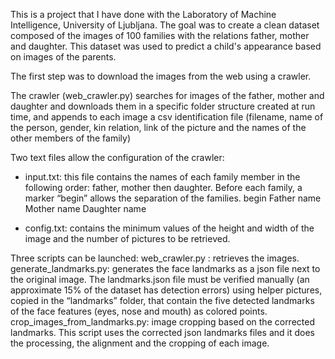 This is a project that I have done with the Laboratory of Machine Intelligence, University of Ljubljana. The goal was to create a clean dataset composed of the images of 100 families with the relations father, mother and daughter. This dataset was used to predict a child's appearance based on images of the parents.

The first step was to download the images from the web using a crawler.

The crawler (web_crawler.py) searches for images of the father, mother and daughter and downloads them in a specific folder structure created at run time, and appends to each image a csv identification file (filename, name of the person, gender, kin relation, link of the picture and the names of the other members of the family)

Two text files allow the configuration of the crawler:

- input.txt: this file contains the names of each family member in the following order: father, mother then daughter. Before each family, a marker “begin” allows the separation of the families. 
begin
Father name
Mother name
Daughter name

- config.txt: contains the minimum values of the height and width of the image and the number of pictures to be retrieved.

Three scripts can be launched:
web_crawler.py : retrieves the images.
generate_landmarks.py: generates the face landmarks as a json file next to the original image. The landmarks.json file must be verified manually (an approximate 15% of the dataset has detection errors) using helper pictures, copied in the “landmarks” folder, that contain the five detected landmarks of the face features (eyes, nose and mouth) as colored points.
crop_images_from_landmarks.py: image cropping based on the corrected landmarks. This script uses the corrected json landmarks files and it does the processing, the alignment and the cropping of each image.
